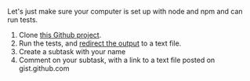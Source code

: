 Let's just make sure your computer is set up with node and npm and can run tests.

1. Clone [this Github project](https://github.com/codefellows/simple_grunt).
2. Run the tests, and [redirect the output](http://linuxcommand.org/lts0060.php) to a text file.
3. Create a subtask with your name
4. Comment on your subtask, with a link to a text file posted on gist.github.com
